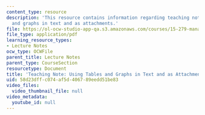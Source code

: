 ```yaml
---
content_type: resource
description: 'This resource contains information regarding teaching note: using tables
  and graphs in text and as attachments.'
file: https://ol-ocw-studio-app-qa.s3.amazonaws.com/courses/15-279-management-communication-for-undergraduates-fall-2012/58d23dffc074af5d406789eedd51be83_MIT15_279F12_figuresAndTxt.pdf
file_type: application/pdf
learning_resource_types:
- Lecture Notes
ocw_type: OCWFile
parent_title: Lecture Notes
parent_type: CourseSection
resourcetype: Document
title: 'Teaching Note: Using Tables and Graphs in Text and as Attachments'
uid: 58d23dff-c074-af5d-4067-89eedd51be83
video_files:
  video_thumbnail_file: null
video_metadata:
  youtube_id: null
---
```

